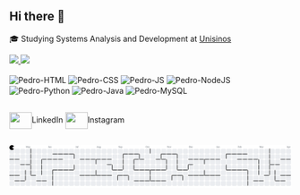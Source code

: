 ## Hi there 👋

🎓 Studying Systems Analysis and Development at <a href="https://unisinos.br/?gad_source=1&gclid=CjwKCAjw7pO_BhAlEiwA4pMQvL3QGYVJrxEJkhNfqdn1OKaPmYuzLdiDTxg70R7ULbLmHsiHRwqtohoCfD8QAvD_BwE" target="blank_">Unisinos</a>

<div>
  <a href="https://github.com/pedro-behling">
    <img height="180em" src="https://github-readme-stats.vercel.app/api?username=pedro-behling&show_icons=true&theme=tokyonight&include_all_commits=true&count_private=true"/>
    <img height="180em" src="https://github-readme-stats.vercel.app/api/top-langs/?username=pedro-behling&layout=compact&langs_count=16&theme=tokyonight"/>
  </a>  
</div>

<div style="display: inline_block"><br>
  <img align="center" alt="Pedro-HTML" height="30" width="40" src="https://cdn.jsdelivr.net/gh/devicons/devicon@latest/icons/html5/html5-original.svg" />
  <img align="center" alt="Pedro-CSS" height="30" width="40" src="https://cdn.jsdelivr.net/gh/devicons/devicon@latest/icons/css3/css3-original.svg" />
  <img align="center" alt="Pedro-JS" height="30" width="40" src="https://cdn.jsdelivr.net/gh/devicons/devicon@latest/icons/javascript/javascript-original.svg" />
  <img align="center" alt="Pedro-NodeJS" height="30" width="40" src="https://cdn.jsdelivr.net/gh/devicons/devicon@latest/icons/nodejs/nodejs-original-wordmark.svg" />
  <img align="center" alt="Pedro-Python" height="30" width="40" src="https://cdn.jsdelivr.net/gh/devicons/devicon@latest/icons/python/python-original.svg" />
  <img align="center" alt="Pedro-Java" height="30" width="40" src="https://cdn.jsdelivr.net/gh/devicons/devicon@latest/icons/java/java-original-wordmark.svg" />
  <img align="center" alt="Pedro-MySQL" height="30" width="40" src="https://cdn.jsdelivr.net/gh/devicons/devicon@latest/icons/mysql/mysql-original-wordmark.svg" />
</div>

##

<div>
  <a href="https://linkedin.com/in/pedro-behling" target="blank_"><img align="center" height="30" width="40" src="https://cdn.jsdelivr.net/gh/devicons/devicon@latest/icons/linkedin/linkedin-original.svg"" target="blank_"></a>LinkedIn
  <a href="https://instagram.com/pedro_behling" target="blank_"><img align="center" height="30" width="40" src="https://raw.githubusercontent.com/get-icon/geticon/fc0f660daee147afb4a56c64e12bde6486b73e39/icons/instagram-icon.svg" target="blank_"></a>Instagram
</div>

##

<picture>
  <source media="(prefers-color-scheme: dark)" srcset="https://raw.githubusercontent.com/pedro-behling/pedro-behling/output/pacman-contribution-graph-dark.svg">
  <source media="(prefers-color-scheme: light)" srcset="https://raw.githubusercontent.com/pedro-behling/pedro-behling/output/pacman-contribution-graph.svg">
  <img alt="pacman contribution graph" src="https://raw.githubusercontent.com/pedro-behling/pedro-behling/output/pacman-contribution-graph.svg">
</picture>

###
